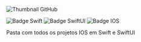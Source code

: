 ![Thumbnail GitHub]([https://user-images.githubusercontent.com/8989346/123294187-ff901300-d4ea-11eb-963c-ac1561afac6f.png](https://www.google.com/url?sa=i&url=https%3A%2F%2Fdeveloper.apple.com%2Fxcode%2F&psig=AOvVaw1EfBixMl27gAmZ4vxabTAU&ust=1678511872603000&source=images&cd=vfe&ved=0CBAQjRxqFwoTCLihuJHO0P0CFQAAAAAdAAAAABAD))


![Badge Swift](http://img.shields.io/static/v1?label=STATUS&message=EM%20Swift&color=BLUE&style=for-the-badge)
![Badge SwiftUI](http://img.shields.io/static/v1?label=STATUS&message=EM%20SwiftUI&color=RED&style=for-the-badge)
![Badge IOS](http://img.shields.io/static/v1?label=STATUS&message=EM%20IOS&color=GREEN&style=for-the-badge)


Pasta com todos os projetos IOS em Swift e SwiftUI
